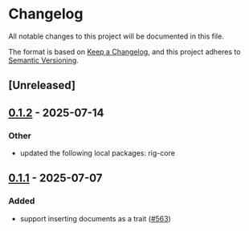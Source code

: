 # Changelog

All notable changes to this project will be documented in this file.

The format is based on [Keep a Changelog](https://keepachangelog.com/en/1.0.0/),
and this project adheres to [Semantic Versioning](https://semver.org/spec/v2.0.0.html).

## [Unreleased]

## [0.1.2](https://github.com/0xPlaygrounds/rig/compare/rig-scylladb-v0.1.1...rig-scylladb-v0.1.2) - 2025-07-14

### Other

- updated the following local packages: rig-core

## [0.1.1](https://github.com/0xPlaygrounds/rig/compare/rig-scylladb-v0.1.0...rig-scylladb-v0.1.1) - 2025-07-07

### Added

- support inserting documents as a trait ([#563](https://github.com/0xPlaygrounds/rig/pull/563))
